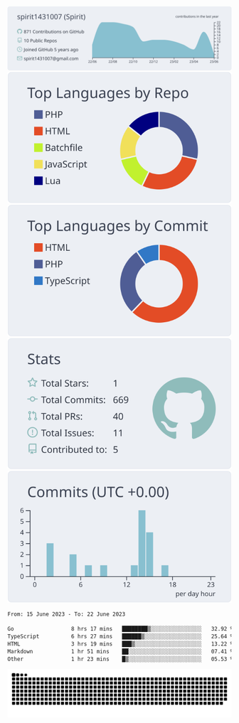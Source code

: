 [![](https://raw.githubusercontent.com/spirit1431007/spirit1431007/master/profile-summary-card-output/nord_bright/0-profile-details.svg)](https://git.io/spiritx)
[![](https://raw.githubusercontent.com/spirit1431007/spirit1431007/master/profile-summary-card-output/nord_bright/1-repos-per-language.svg)](https://git.io/spiritx) [![](https://raw.githubusercontent.com/spirit1431007/spirit1431007/master/profile-summary-card-output/nord_bright/2-most-commit-language.svg)](https://git.io/spiritx)
[![](https://raw.githubusercontent.com/spirit1431007/spirit1431007/master/profile-summary-card-output/nord_bright/3-stats.svg)](https://git.io/spiritx) [![](https://raw.githubusercontent.com/spirit1431007/spirit1431007/master/profile-summary-card-output/nord_bright/4-productive-time.svg)](https://git.io/spiritx)

<!--START_SECTION:waka-->

```txt
From: 15 June 2023 - To: 22 June 2023

Go                  8 hrs 17 mins   ████████▒░░░░░░░░░░░░░░░░   32.92 %
TypeScript          6 hrs 27 mins   ██████▒░░░░░░░░░░░░░░░░░░   25.64 %
HTML                3 hrs 19 mins   ███▒░░░░░░░░░░░░░░░░░░░░░   13.22 %
Markdown            1 hr 51 mins    ██░░░░░░░░░░░░░░░░░░░░░░░   07.41 %
Other               1 hr 23 mins    █▒░░░░░░░░░░░░░░░░░░░░░░░   05.53 %
```

<!--END_SECTION:waka-->

![contribution](https://github.com/spirit1431007/spirit1431007/blob/output/github-contribution-grid-snake.svg)
